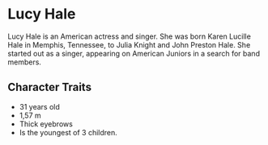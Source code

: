 # Lucy Hale

Lucy Hale is an American actress and singer. 
She was born Karen Lucille Hale in Memphis, Tennessee, to Julia Knight and John Preston Hale. 
She started out as a singer, appearing on American Juniors in a search for band members.  

## Character Traits

* 31 years old
* 1,57 m 
* Thick eyebrows
* Is the youngest of 3 children.